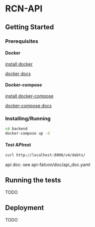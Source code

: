 # RCN-API

## Getting Started

### Prerequisites

#### Docker

[install docker](https://docs.docker.com/install/)

[docker docs](https://docs.docker.com/)

#### Docker-compose

[install docker-compose](https://docs.docker.com/compose/install/#install-compose)

[docker-compose docs](https://docs.docker.com/compose/)

### Installing/Running

```bash
cd backend
docker-compose up -d
```

#### Test APIrest

```bash
curl http://localhost:8000/v4/debts/
```

api doc: see api-falcon/doc/api_doc.yaml

## Running the tests

TODO

## Deployment

TODO


